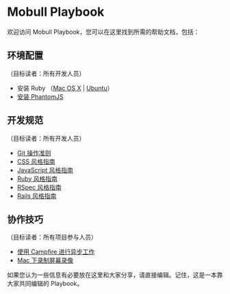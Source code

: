 # Mobull Playbook

欢迎访问 Mobull Playbook，您可以在这里找到所需的帮助文档，包括：

## 环境配置

（目标读者：所有开发人员）

* 安装 Ruby （[Mac OS X](https://github.com/mobull/playbook/blob/master/Mac-OS-X-下开发环境的配置.md) | [Ubuntu](https://github.com/mobull/playbook/blob/master/Ubuntu-下开发环境的配置.md)）
* [安装 PhantomJS](https://github.com/mobull/MDM/blob/c5c78f6424d7e2a3a95d68c9ed0010525422d840/README.markdown)

## 开发规范

（目标读者：所有开发人员）

* [Git 操作准则](https://github.com/mobull/playbook/blob/master/Git-操作准则.md)
* [CSS 风格指南](https://github.com/styleguide/css)
* [JavaScript 风格指南](https://github.com/styleguide/javascript)
* [Ruby 风格指南](https://github.com/styleguide/ruby)
* [RSpec 风格指南](http://betterspecs.org/)
* [Rails 风格指南](https://github.com/bbatsov/rails-style-guide)

## 协作技巧

（目标读者：所有项目参与人员）

* [使用 Campfire 进行异步工作](https://github.com/mobull/playbook/blob/master/使用-Campfire-进行异步工作.md)
* [Mac 下录制屏幕录像](https://github.com/mobull/playbook/blob/master/Mac-下录制屏幕录像.md)

如果您认为一些信息有必要放在这里和大家分享，请直接编辑。记住，这是一本靠大家共同编辑的 Playbook。
